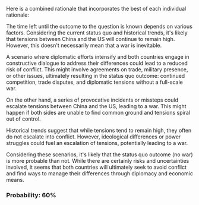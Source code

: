 Here is a combined rationale that incorporates the best of each individual rationale:

The time left until the outcome to the question is known depends on various factors. Considering the current status quo and historical trends, it's likely that tensions between China and the US will continue to remain high. However, this doesn't necessarily mean that a war is inevitable.

A scenario where diplomatic efforts intensify and both countries engage in constructive dialogue to address their differences could lead to a reduced risk of conflict. This might involve agreements on trade, military presence, or other issues, ultimately resulting in the status quo outcome: continued competition, trade disputes, and diplomatic tensions without a full-scale war.

On the other hand, a series of provocative incidents or missteps could escalate tensions between China and the US, leading to a war. This might happen if both sides are unable to find common ground and tensions spiral out of control.

Historical trends suggest that while tensions tend to remain high, they often do not escalate into conflict. However, ideological differences or power struggles could fuel an escalation of tensions, potentially leading to a war.

Considering these scenarios, it's likely that the status quo outcome (no war) is more probable than not. While there are certainly risks and uncertainties involved, it seems that both countries will ultimately seek to avoid conflict and find ways to manage their differences through diplomacy and economic means.

### Probability: 60%